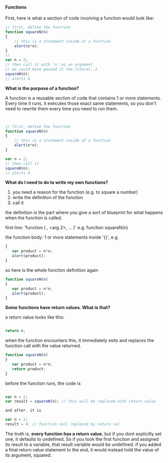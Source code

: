 #### Functions

First, here is what a section of code involving a function would look like:

```javascript
// first, define the function
function squareN(n)
{
    // this is a statement inside of a function
    alert(n*n);
}
// 
var n = 2;
// then call it with 'n' as an argument
// we could have passed it the literal, 2
squareN(n);
// alerts 4
```


**What is the purpose of a function?**

A function is a reusable section of code that contains 1 or more statements. Every time it runs, it executes those exact same statements, so you don't need to rewrite them every time you need to run them. 

```javascript


// first, define the function
function squareN(n)
{
    // this is a statement inside of a function
    alert(n*n);
}

var n = 2;
// then call it
squareN(n);
// alerts 4
```


**What do I need to do to write my own functions?**

1. you need a reason for the function (e.g. to square a number)
2. write the definition of the function
2. call it

the definition is the part where you give a sort of blueprint for what happens when the function is called. 

first line: 'function <name> ( <arg1>, <arg 2>, ... )'
e.g. function squareN(n)

the function body: 1 or more statements inside '{}', e.g.

```javascript
{
   var product = n*n;
   alert(product);
}
```

so here is the whole function definition again

```javascript
function squareN(n)
}
   var product = n*n;
   alert(product);
}
```

**Some functions have return values. What is that?**

a return value looks like this:

```javascript

return n;
```

when the function encounters this, it immediately exits and replaces the function call with the value returned.

```javascript
function squareN(n)
}
   var product = n*n;
   return product;
}
```

before the function runs, the code is

```javascript

var n = 2;
var result = squareN(n); // this will be replaced with return value

and after, it is

var n = 2;
result = 4; // function call replaced by return val

```

The truth is, **every function has a return value**, but if you dont explicitly set one, it defaults to undefined. So if you took the first function and assigned its result to a variable, that result variable would be undefined.  if you added a final return value statement to the end, it would instead hold the value of its argument, squared.

